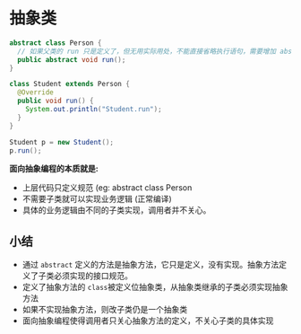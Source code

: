# 抽象类


```java
abstract class Person {
  // 如果父类的 run 只是定义了，但无用实际用处，不能直接省略执行语句，需要增加 abstract
  public abstract void run();
}

class Student extends Person {
  @Override
  public void run() {
    System.out.println("Student.run");
  }
}

Student p = new Student();
p.run();
```

**面向抽象编程的本质就是:**
- 上层代码只定义规范 (eg: abstract class Person
- 不需要子类就可以实现业务逻辑 (正常编译)
- 具体的业务逻辑由不同的子类实现，调用者并不关心。

## 小结

- 通过  ```abstract``` 定义的方法是抽象方法，它只是定义，没有实现。抽象方法定义了子类必须实现的接口规范。
- 定义了抽象方法的 ```class```被定义位抽象类，从抽象类继承的子类必须实现抽象方法
- 如果不实现抽象方法，则改子类仍是一个抽象类
- 面向抽象编程使得调用者只关心抽象方法的定义，不关心子类的具体实现
